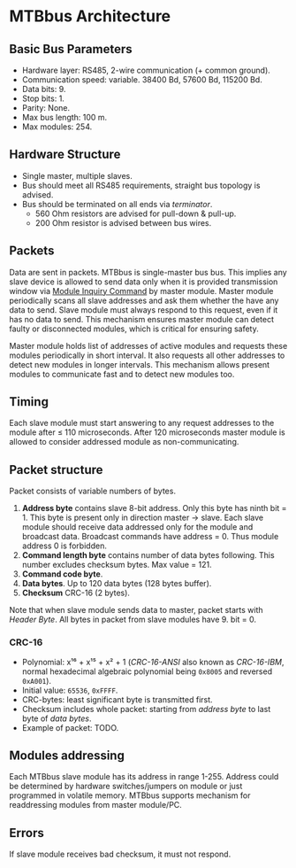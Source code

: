 MTBbus Architecture
===================

## Basic Bus Parameters

* Hardware layer: RS485, 2-wire communication (+ common ground).
* Communication speed: variable. 38400 Bd, 57600 Bd, 115200 Bd.
* Data bits: 9.
* Stop bits: 1.
* Parity: None.
* Max bus length: 100 m.
* Max modules: 254.

## Hardware Structure

* Single master, multiple slaves.
* Bus should meet all RS485 requirements, straight bus topology is advised.
* Bus should be terminated on all ends via *terminator*.
  - 560 Ohm resistors are advised for pull-down & pull-up.
  - 200 Ohm resistor is advised between bus wires.

## Packets

Data are sent in packets. MTBbus is single-master bus bus. This implies any
slave device is allowed to send data only when it is provided transmission
window via [Module Inquiry Command](commands.md#mosi-module-inquiery) by master
module. Master module periodically scans all slave addresses and ask them
whether the have any data to send. Slave module must always respond to this
request, even if it has no data to send. This mechanism ensures master module
can detect faulty or disconnected modules, which is critical for ensuring
safety.

Master module holds list of addresses of active modules and requests these
modules periodically in short interval. It also requests all other addresses
to detect new modules in longer intervals. This mechanism allows present modules
to communicate fast and to detect new modules too.

## Timing

Each slave module must start answering to any request addresses to the module
after ≤ 110 microseconds. After 120 microseconds master module is allowed to
consider addressed module as non-communicating.

## Packet structure

Packet consists of variable numbers of bytes.

1. **Address byte** contains slave 8-bit address. Only this byte has ninth
   bit = 1. This byte is present only in direction master → slave. Each slave
   module should receive data addressed only for the module and broadcast data.
   Broadcast commands have address = 0. Thus module address 0 is forbidden.
2. **Command length byte** contains number of data bytes following. This number
   excludes checksum bytes. Max value = 121.
3. **Command code byte**.
4. **Data bytes**. Up to 120 data bytes (128 bytes buffer).
5. **Checksum** CRC-16 (2 bytes).

Note that when slave module sends data to master, packet starts with *Header
Byte*. All bytes in packet from slave modules have 9. bit = 0.

### CRC-16

* Polynomial: x¹⁶ + x¹⁵ + x² + 1 (*CRC-16-ANSI* also known as *CRC-16-IBM*,
  normal hexadecimal algebraic polynomial being `0x8005` and reversed `0xA001`).
* Initial value: `65536`, `0xFFFF`.
* CRC-bytes: least significant byte is transmitted first.
* Checksum includes whole packet: starting from *address byte* to last byte of
  *data bytes*.
* Example of packet: TODO.

## Modules addressing

Each MTBbus slave module has its address in range 1-255. Address could be
determined by hardware switches/jumpers on module or just programmed in
volatile memory. MTBbus supports mechanism for readdressing modules from master
module/PC.

## Errors

If slave module receives bad checksum, it must not respond.
